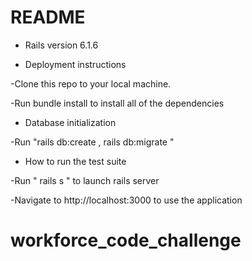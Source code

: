 # README


* Rails version 6.1.6

* Deployment instructions

-Clone this repo to your local machine.

-Run bundle install to install all of the dependencies 

* Database initialization

-Run "rails db:create ,  rails db:migrate "

* How to run the test suite

-Run " rails s "  to launch rails server

-Navigate to http://localhost:3000 to use the application 


# workforce_code_challenge
